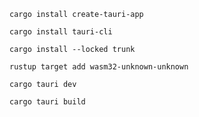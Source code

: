 ```shell
cargo install create-tauri-app
```

```shell
cargo install tauri-cli
```

```shell
cargo install --locked trunk
```

```shell
rustup target add wasm32-unknown-unknown
```

```shell
cargo tauri dev
```

```shell
cargo tauri build
```

